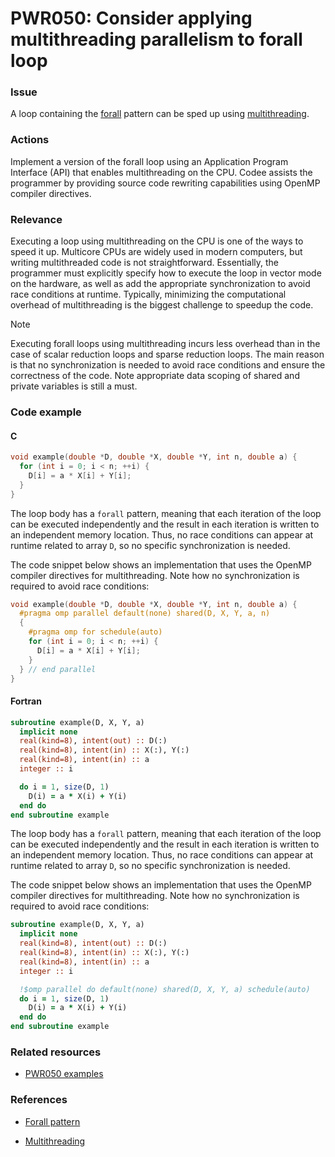 # PWR050: Consider applying multithreading parallelism to forall loop

### Issue

A loop containing the
[forall](../../Glossary/Patterns-for-performance-optimization/Forall.md) pattern can
be sped up using [multithreading](../../Glossary/Multithreading.md).

### Actions

Implement a version of the forall loop using an Application Program Interface
(API) that enables multithreading on the CPU. Codee assists the programmer by
providing source code rewriting capabilities using OpenMP compiler directives.

### Relevance

Executing a loop using multithreading on the CPU is one of the ways to speed it
up. Multicore CPUs are widely used in modern computers, but writing
multithreaded code is not straightforward. Essentially, the programmer must
explicitly specify how to execute the loop in vector mode on the hardware, as
well as add the appropriate synchronization to avoid race conditions at runtime.
Typically, minimizing the computational overhead of multithreading is the
biggest challenge to speedup the code.

> [!NOTE]
> Executing forall loops using multithreading incurs less overhead than in the
> case of scalar reduction loops and sparse reduction loops. The main reason is
> that no synchronization is needed to avoid race conditions and ensure the
> correctness of the code. Note appropriate data scoping of shared and private
> variables is still a must.

### Code example

#### C

```c
void example(double *D, double *X, double *Y, int n, double a) {
  for (int i = 0; i < n; ++i) {
    D[i] = a * X[i] + Y[i];
  }
}
```

The loop body has a `forall` pattern, meaning that each iteration of the loop
can be executed independently and the result in each iteration is written to an
independent memory location. Thus, no race conditions can appear at runtime
related to array `D`, so no specific synchronization is needed.

The code snippet below shows an implementation that uses the OpenMP compiler
directives for multithreading. Note how no synchronization is required to avoid
race conditions:

```c
void example(double *D, double *X, double *Y, int n, double a) {
  #pragma omp parallel default(none) shared(D, X, Y, a, n)
  {
    #pragma omp for schedule(auto)
    for (int i = 0; i < n; ++i) {
      D[i] = a * X[i] + Y[i];
    }
  } // end parallel
}
```

#### Fortran

```f90
subroutine example(D, X, Y, a)
  implicit none
  real(kind=8), intent(out) :: D(:)
  real(kind=8), intent(in) :: X(:), Y(:)
  real(kind=8), intent(in) :: a
  integer :: i

  do i = 1, size(D, 1)
    D(i) = a * X(i) + Y(i)
  end do
end subroutine example
```

The loop body has a `forall` pattern, meaning that each iteration of the loop
can be executed independently and the result in each iteration is written to an
independent memory location. Thus, no race conditions can appear at runtime
related to array `D`, so no specific synchronization is needed.

The code snippet below shows an implementation that uses the OpenMP compiler
directives for multithreading. Note how no synchronization is required to avoid
race conditions:

```f90
subroutine example(D, X, Y, a)
  implicit none
  real(kind=8), intent(out) :: D(:)
  real(kind=8), intent(in) :: X(:), Y(:)
  real(kind=8), intent(in) :: a
  integer :: i

  !$omp parallel do default(none) shared(D, X, Y, a) schedule(auto)
  do i = 1, size(D, 1)
    D(i) = a * X(i) + Y(i)
  end do
end subroutine example
```

### Related resources

* [PWR050 examples](https://github.com/codee-com/open-catalog/tree/main/Checks/PWR050/)

### References

* [Forall pattern](../../Glossary/Patterns-for-performance-optimization/Forall.md)

* [Multithreading](../../Glossary/Multithreading.md)
